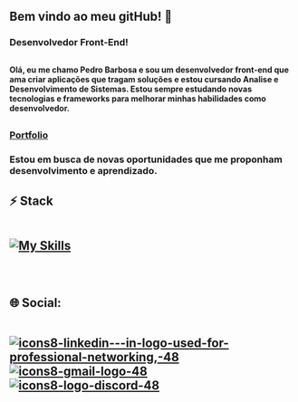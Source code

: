 <h2>Bem vindo ao meu gitHub! 👋</h2>
<h3>Desenvolvedor Front-End!</h3>

##

<h4>Olá, eu me chamo Pedro Barbosa e sou um desenvolvedor front-end que ama criar aplicações que tragam soluções e estou cursando Analise e Desenvolvimento de Sistemas. Estou sempre estudando novas tecnologias e frameworks para melhorar minhas habilidades como desenvolvedor.</h4>
  
##

 <h3><a href="https://portfolio-pedrohenrique.vercel.app/">Portfolio</a></h3>
 <h3>Estou em busca de novas oportunidades que me proponham desenvolvimento e aprendizado.</h3>


 
##


<h2> ⚡ Stack<br>
  
  <br>

[![My Skills](https://skillicons.dev/icons?i=html,css,js,react,typescript,git,bootstrap)](https://skillicons.dev)


  <br> 
  <h2> 🌐 Social:<br>

  <br>
    
  <a href="https://www.linkedin.com/in/pedro-henrique-8076aa23a/">![icons8-linkedin---in-logo-used-for-professional-networking,-48](https://github.com/pedro-henrique-br/pedro-henrique-br/assets/71238431/c5fb85c3-b6af-4ee1-b299-4ff4b5b0ccac)
</a>
<a href="mailto:phbr10.12@gmail.com?subject=&body=">![icons8-gmail-logo-48](https://github.com/pedro-henrique-br/pedro-henrique-br/assets/71238431/1dee1db8-a0d4-4f6e-9ad9-45b04002b8dd)
</a> 
<a href="https://discord.com/channels/@me/411249164480151562">![icons8-logo-discord-48](https://github.com/pedro-henrique-br/pedro-henrique-br/assets/71238431/075a5048-ed96-4985-bf56-28611ec749ac)
</a> 
